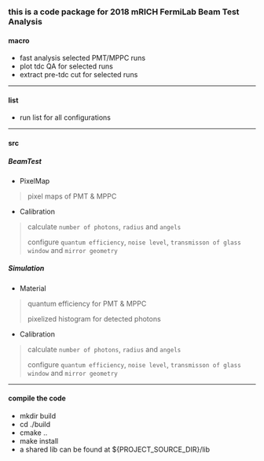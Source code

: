 ### this is a code package for 2018 mRICH FermiLab Beam Test Analysis

#### macro
- fast analysis selected PMT/MPPC runs
- plot tdc QA for selected runs
- extract pre-tdc cut for selected runs

---------------

#### list
- run list for all configurations

---------------

#### src

##### BeamTest
- PixelMap
> pixel maps of PMT & MPPC
- Calibration
> calculate `number of photons`, `radius` and `angels`
>
> configure `quantum efficiency`, `noise level`, `transmisson of glass window` and `mirror geometry`

##### Simulation
- Material
> quantum efficiency for PMT & MPPC
>
> pixelized histogram for detected photons
- Calibration
> calculate `number of photons`, `radius` and `angels`
>
> configure `quantum efficiency`, `noise level`, `transmisson of glass window` and `mirror geometry`

---------------

#### compile the code
- mkdir build
- cd ./build
- cmake ..
- make install 
- a shared lib can be found at ${PROJECT\_SOURCE\_DIR}/lib
